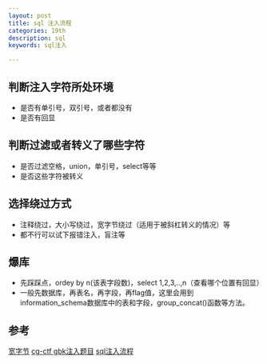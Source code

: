 ```yaml
---
layout: post
title: sql 注入流程
categories: 19th
description: sql
keywords: sql注入

---
```


## 判断注入字符所处环境

- 是否有单引号，双引号，或者都没有
- 是否有回显

## 判断过滤或者转义了哪些字符

- 是否过滤空格，union，单引号，select等等
- 是否这些字符被转义

## 选择绕过方式

- 注释绕过，大小写绕过，宽字节绕过（适用于被斜杠转义的情况）等
- 都不行可以试下报错注入，盲注等

## 爆库

- 先踩踩点，ordey by n(该表字段数)，select 1,2,3,..,n（查看哪个位置有回显）
- 一般先数据库，再表名，再字段，再flag值，这里会用到information_schema数据库中的表和字段，group_concat()函数等方法。

## 参考

[宽字节](https://lyiang.wordpress.com/2015/06/09/sql%E6%B3%A8%E5%85%A5%EF%BC%9A%E5%AE%BD%E5%AD%97%E8%8A%82%E6%B3%A8%E5%85%A5%EF%BC%88gbk%E5%8F%8C%E5%AD%97%E8%8A%82%E7%BB%95%E8%BF%87%EF%BC%89/)
[cg-ctf gbk注入题目](https://www.jianshu.com/p/ff4b7a42aa9d)
[sql注入流程](https://blog.csdn.net/arbitraty/article/details/80202040)


